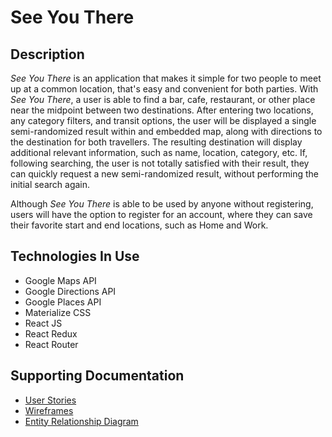 # See You There

## Description
_See You There_ is an application that makes it simple for two people to meet up at a common location, that's easy and convenient for both parties. With _See You There_, a user is able to find a bar, cafe, restaurant, or other place near the midpoint between two destinations. After entering two locations, any category filters, and transit options, the user will be displayed a single semi-randomized result within and embedded map, along with directions to the destination for both travellers. The resulting destination will display additional relevant information, such as name, location, category, etc. If, following searching, the user is not totally satisfied with their result, they can quickly request a new semi-randomized result, without performing the initial search again.

Although _See You There_ is able to be used by anyone without registering, users will have the option to register for an account, where they can save their favorite start and end locations, such as Home and Work.

## Technologies In Use
- Google Maps API
- Google Directions API
- Google Places API
- Materialize CSS
- React JS
- React Redux
- React Router

## Supporting Documentation
- [User Stories](https://docs.google.com/document/d/1HVeCwPOewC3kwxUk-h2ijLTfyTpGyiizv_bmdQZ0LOk/edit?usp=sharing)
- [Wireframes](http://k7g14q.axshare.com)
- [Entity Relationship Diagram](https://www.lucidchart.com/documents/view/291dcc80-941b-4ed9-aa0d-7ad15a7f5dd4)

